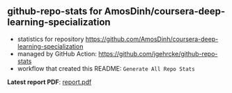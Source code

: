 ## github-repo-stats for AmosDinh/coursera-deep-learning-specialization

- statistics for repository https://github.com/AmosDinh/coursera-deep-learning-specialization
- managed by GitHub Action: https://github.com/jgehrcke/github-repo-stats
- workflow that created this README: `Generate All Repo Stats`

**Latest report PDF**: [report.pdf](https://github.com/AmosDinh/repo-stats/raw/github-repo-stats/AmosDinh/coursera-deep-learning-specialization/latest-report/report.pdf)

